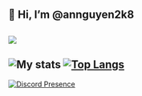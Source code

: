 ## 👋 Hi, I’m @annguyen2k8

![](https://komarev.com/ghpvc/?username=annguyen2k8&color=lightgrey)
---
![My stats](https://github-readme-stats.vercel.app/api/?username=annguyen2k8&show_icons=true&hide_border=true&theme=transparent&count_private=true)
[![Top Langs](https://github-readme-stats.vercel.app/api/top-langs/?username=annguyen2k8&layout=compact&show_icons=true&hide_border=true&theme=transparent&count_private=true)](https://github.com/annguyen2k8)
---
[![Discord Presence](https://lanyard.cnrad.dev/api/:1285176676107685945)](https://discord.com/users/:1285176676107685945)
<!---
annguyen2k8/annguyen2k8 is a ✨ special ✨ repository because its `README.md` (this file) appears on your GitHub profile.
You can click the Preview link to take a look at your changes.
--->
